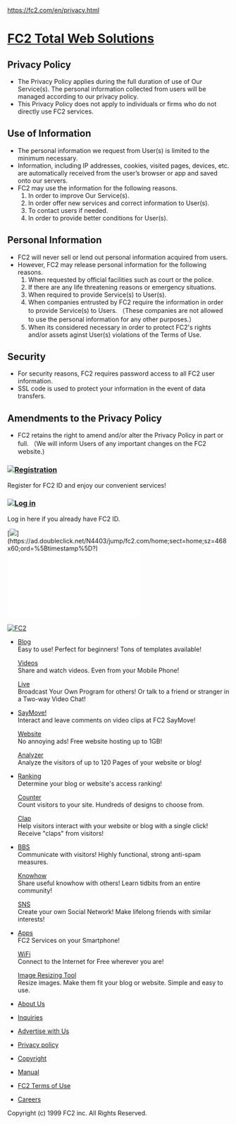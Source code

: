 https://fc2.com/en/privacy.html

[FC2 Total Web Solutions](//fc2.com/en/)
========================================

<span>Privacy Policy</span>
---------------------------

-   The Privacy Policy applies during the full duration of use of Our Service(s). The personal information collected from users will be managed according to our privacy policy.
-   This Privacy Policy does not apply to individuals or firms who do not directly use FC2 services.

<span>Use of Information</span>
-------------------------------

-   The personal information we request from User(s) is limited to the minimum necessary.
-   Information, including IP addresses, cookies, visited pages, devices, etc. are automatically received from the user’s browser or app and saved onto our servers.
-   FC2 may use the information for the following reasons.
    1.  In order to improve Our Service(s).
    2.  In order offer new services and correct information to User(s).
    3.  To contact users if needed.
    4.  In order to provide better conditions for User(s).

<span>Personal Information</span>
---------------------------------

-   FC2 will never sell or lend out personal information acquired from users.
-   However, FC2 may release personal information for the following reasons.
    1.  When requested by official facilities such as court or the police.
    2.  If there are any life threatening reasons or emergency situations.
    3.  When required to provide Service(s) to User(s).
    4.  When companies entrusted by FC2 require the information in order to provide Service(s) to Users. （These companies are not allowed to use the personal information for any other purposes.）
    5.  When its considered necessary in order to protect FC2's rights and/or assets aginst User(s) violations of the Terms of Use.

<span>Security</span>
---------------------

-   For security reasons, FC2 requires password access to all FC2 user information.
-   SSL code is used to protect your information in the event of data transfers.

<span>Amendments to the Privacy Policy</span>
---------------------------------------------

-   FC2 retains the right to amend and/or alter the Privacy Policy in part or full.
    （We will inform Users of any important changes on the FC2 website.)

### [![Registration](//static.fc2.com/share/fc2footermenu/blank.gif)](http://id.fc2.com/signup.php?switch_language=en)

Register for FC2 ID and enjoy our convenient services!

### [![Log in](//static.fc2.com/share/fc2footermenu/blank.gif)](http://id.fc2.com/?done=id&switch_language=en)

Log in here if you already have FC2 ID.

[![](https://ad.doubleclick.net/N4403/ad/fc2.com/home;sect=home;sz=468x60;ord=%5Btimestamp%5D?)](https://ad.doubleclick.net/N4403/jump/fc2.com/home;sect=home;sz=468x60;ord=%5Btimestamp%5D?)
![](//media.fc2.com/counter_img.php?id=2660)

[![FC2](//static.fc2.com/share/fc2footermenu/blank.gif)](//fc2.com/en/ "FC2 Home")

-   [Blog](http://blog.fc2.com/en/ "FC2 Blog")  
    Easy to use! Perfect for beginners! Tons of templates available!

    <!-- -->

    [Videos](http://video.fc2.com/en/ "FC2 Videos")  
    Share and watch videos. Even from your Mobile Phone!

    <!-- -->

    [Live](http://live.fc2.com/en/ "FC2 Live")  
    Broadcast Your Own Program for others! Or talk to a friend or stranger in a Two-way Video Chat!

-   [SayMove!](http://say-move.org/en/ "FC2 SayMove")  
    Interact and leave comments on video clips at FC2 SayMove!

    <!-- -->

    [Website](http://web.fc2.com/en/ "FC2 Website")  
    No annoying ads! Free website hosting up to 1GB!

    <!-- -->

    [Analyzer](http://analyzer.fc2.com/en/ "FC2 Analyzer")  
    Analyze the visitors of up to 120 Pages of your website or blog!

-   [Ranking](http://ranking.fc2.com/en/ "FC2 Ranking")  
    Determine your blog or website's access ranking!

    <!-- -->

    [Counter](http://counter.fc2.com/en/ "FC2 Counter")  
    Count visitors to your site. Hundreds of designs to choose from.

    <!-- -->

    [Clap](http://clap.fc2.com/en/ "Click here to see the FC2 Clap.")  
    Help visitors interact with your website or blog with a single click! Receive "claps" from visitors!

-   [BBS](http://bbs.fc2.com/en/ "FC2 BBS")  
    Communicate with visitors! Highly functional, strong anti-spam measures.

    <!-- -->

    [Knowhow](http://a.know-how.fc2.com/en/ "FC2 Knowhow")  
    Share useful knowhow with others! Learn tidbits from an entire community!

    <!-- -->

    [SNS](http://sns.fc2.com/en/ "FC2 SNS")  
    Create your own Social Network! Make lifelong friends with similar interests!

-   [Apps](http://apps.fc2.com "FC2 Apps")  
    FC2 Services on your Smartphone!

    <!-- -->

    [WiFi](http://wifi.fc2.com/en/ "FC2 WiFi")  
    Connect to the Internet for Free wherever you are!

    <!-- -->

    [Image Resizing Tool](http://r.fc2.com/en/ "FC2 Image Resizing Tool")  
    Resize images. Make them fit your blog or website. Simple and easy to use.

-   [About Us](//fc2.com/en/company.html "About Us")
-   [Inquiries](https://form1ssl.fc2.com/form/?id=305274 "Inquiries")
-   [Advertise with Us](//fc2.com/en/sales.html "Advertise with Us")
-   [Privacy policy](//fc2.com/en/privacy.html "Privacy policy")
-   [Copyright](//help.fc2.com/copyrights/tos/en "Copyright")
-   [Manual](http://fc2idmanualen.blog125.fc2.com/ "Manual")
-   [FC2 Terms of Use](//help.fc2.com/common/tos/en/ "FC2 Terms of Use")
-   [Careers](//fc2.com/careers/en/index.html "FC2 Careers")

Copyright (c) 1999 FC2 inc. All Rights Reserved.



